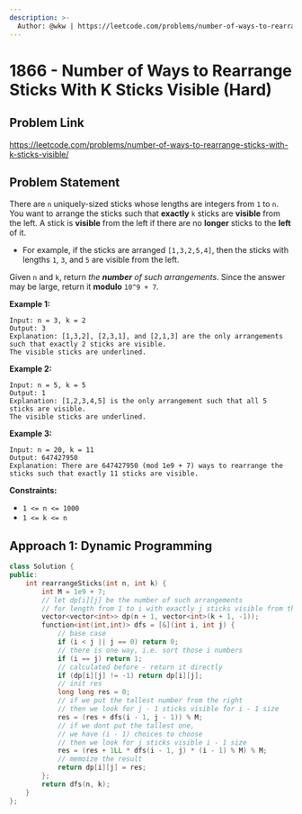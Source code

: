 ```yaml
---
description: >-
  Author: @wkw | https://leetcode.com/problems/number-of-ways-to-rearrange-sticks-with-k-sticks-visible/
---
```


# 1866 - Number of Ways to Rearrange Sticks With K Sticks Visible (Hard)

## Problem Link

https://leetcode.com/problems/number-of-ways-to-rearrange-sticks-with-k-sticks-visible/

## Problem Statement

There are `n` uniquely-sized sticks whose lengths are integers from `1` to `n`. You want to arrange the sticks such that **exactly** `k` sticks are **visible** from the left. A stick is **visible** from the left if there are no **longer** sticks to the **left** of it.

- For example, if the sticks are arranged `[1,3,2,5,4]`, then the sticks with lengths `1`, `3`, and `5` are visible from the left.

Given `n` and `k`, return _the **number** of such arrangements_. Since the answer may be large, return it **modulo** `10^9 + 7`.

**Example 1:**

```
Input: n = 3, k = 2
Output: 3
Explanation: [1,3,2], [2,3,1], and [2,1,3] are the only arrangements such that exactly 2 sticks are visible.
The visible sticks are underlined.
```

**Example 2:**

```
Input: n = 5, k = 5
Output: 1
Explanation: [1,2,3,4,5] is the only arrangement such that all 5 sticks are visible.
The visible sticks are underlined.
```

**Example 3:**

```
Input: n = 20, k = 11
Output: 647427950
Explanation: There are 647427950 (mod 1e9 + 7) ways to rearrange the sticks such that exactly 11 sticks are visible.
```

**Constraints:**

- `1 <= n <= 1000`
- `1 <= k <= n`

## Approach 1: Dynamic Programming

<SolutionAuthor name="@wkw"/>

```cpp
class Solution {
public:
    int rearrangeSticks(int n, int k) {
        int M = 1e9 + 7;
        // let dp[i][j] be the number of such arrangements
        // for length from 1 to i with exactly j sticks visible from the left
        vector<vector<int>> dp(n + 1, vector<int>(k + 1, -1));
        function<int(int,int)> dfs = [&](int i, int j) {
            // base case
            if (i < j || j == 0) return 0;
            // there is one way, i.e. sort those i numbers
            if (i == j) return 1;
            // calculated before - return it directly
            if (dp[i][j] != -1) return dp[i][j];
            // init res
            long long res = 0;
            // if we put the tallest number from the right
            // then we look for j - 1 sticks visible for i - 1 size
            res = (res + dfs(i - 1, j - 1)) % M;
            // if we dont put the tallest one,
            // we have (i - 1) choices to choose
            // then we look for j sticks visible i - 1 size
            res = (res + 1LL * dfs(i - 1, j) * (i - 1) % M) % M;
            // memoize the result
            return dp[i][j] = res;
        };
        return dfs(n, k);
    }
};
```
